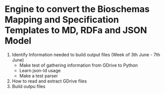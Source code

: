 # Engine to convert the Bioschemas Mapping and Specification Templates to MD, RDFa and JSON Model
   1. Identify Information needed to build output files (Week of 3th June - 7th June)
      - Make test of gathering information from GDrive to Python
      - Learn json-ld usage 
      - Make a test parser
   1. How to read and extract GDrive files
   1. Build outpu files
   
